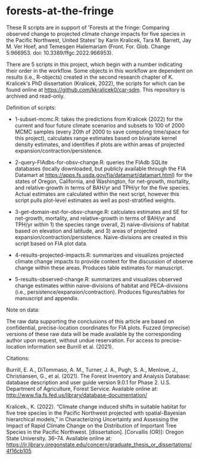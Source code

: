 # forests-at-the-fringe
These R scripts are in support of 'Forests at the fringe: Comparing observed change to projected climate change impacts for five species in the Pacific Northwest, United States' by Karin Kralicek, Tara M. Barrett, Jay M. Ver Hoef, and Temesgen Hailemariam (Front. For. Glob. Change 5:966953. doi: 10.3389/ffgc.2022.966953). 

There are 5 scripts in this project, which begin with a number indicating their order in the workflow. Some objects in this workflow are dependent on results (i.e., R-objects) created in the second research chapter of K. Kralicek's PhD dissertation (Kralicek, 2022), the scripts for which can be found online at https://github.com/kkralicek0/car-sdm. This repository is archived and read-only.


Definition of scripts:

* 1-subset-mcmc.R: takes the predictions from Kralicek (2022) for the current and four future climate scenarios and subsets to 100 of 2000 MCMC samples (every 20th of 2000 to save computing time/space for this project), calculates range estimates based on bivariate kernel density estimates, and identifies if plots are within areas of projected expansion/contraction/persistence.

* 2-query-FIAdbs-for-obsv-change.R: queries the FIAdb SQLite databases (locally downloaded, but publicly available through the FIA Datamart at https://apps.fs.usda.gov/fia/datamart/datamart.html) for the states of Oregon, California, and Washington, for net-growth, mortality, and relative-growth in terms of BAH/yr and TPH/yr for the five species. Actual estimates are calculated within the next script, however this script pulls plot-level estimates as well as post-stratified weights.

* 3-get-domain-est-for-obsv-change.R: calculates estimates and SE for net-growth, mortality, and relative-growth in terms of BAH/yr and TPH/yr within 1) the species range overall, 2) naive-divisions of habitat based on elevation and latitude, and 3) areas of projected expansion/contraction/persistence. Naive-divisions are created in this script based on FIA plot data.

* 4-results-projected-impacts.R: summarizes and visualizes projected climate change impacts to provide context for the discussion of observe change within these areas. Produces table estimates for manuscript.

* 5-results-observed-change.R: summarizes and visualizes observed change estimates within naive-divisions of habitat and PECA-divisions (i.e., persistence/expansion/contraction). Produces figures/tables for manuscript and appendix.


Note on data: 

The raw data supporting the conclusions of this article are based on confidential, precise-location coordinates for FIA plots. Fuzzed (imprecise) versions of these raw data will be made available by the corresponding author upon request, without undue reservation. For access to precise-location information see Burrill et al. (2021).


Citations:

Burrill, E. A., DiTommaso, A. M., Turner, J. A., Pugh, S. A., Menlove, J., Christiansen, G., et al. (2021). The Forest Inventory and Analysis Database: database description and user guide version 9.0.1 for Phase 2. U.S. Department of Agriculture, Forest Service. Available online at: http://www.fia.fs.fed.us/library/database-documentation/

Kralicek., K. (2022). “Climate change induced shifts in suitable habitat for five tree species in the Pacific Northwest projected with spatial-Bayesian hierarchical models,” in Characterizing Uncertainty and Assessing the Impact of Rapid Climate Change on the Distribution of Important Tree Species in the Pacific Northwest. [dissertation]. [Corvallis (OR)]: Oregon State University. 36–74. Available online at: https://ir.library.oregonstate.edu/concern/graduate_thesis_or_dissertations/4f16cb105
